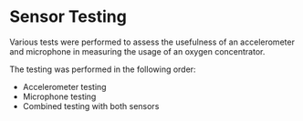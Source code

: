 # Sensor Testing

Various tests were performed to assess the usefulness of an accelerometer and microphone in measuring the usage of an oxygen concentrator.

The testing was performed in the following order:
- Accelerometer testing
- Microphone testing
- Combined testing with both sensors